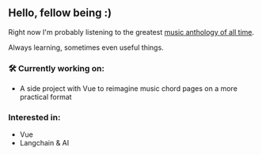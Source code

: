 ## Hello, fellow being  :)

Right now I'm probably listening to the greatest [music anthology of all time](https://open.spotify.com/playlist/00i82lDzMDdiHWNjrIGAyw?si=d0b1982c40864fe0).

Always learning, sometimes even useful things.

### 🛠️ Currently working on:
- A side project with Vue to reimagine music chord pages on a more practical format

### Interested in:
- Vue
- Langchain & AI
